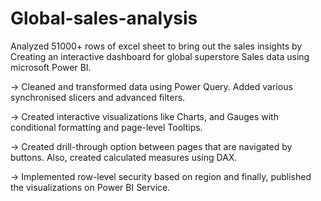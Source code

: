 # Global-sales-analysis
Analyzed 51000+ rows of excel sheet to bring out the sales insights by Creating an interactive dashboard for global superstore Sales data using microsoft Power BI.

-> Cleaned and transformed data using Power Query. Added various synchronised slicers and advanced filters.

-> Created interactive visualizations like Charts, and Gauges with conditional formatting and page-level Tooltips.

-> Created drill-through option between pages that are navigated by buttons. Also, created calculated measures using DAX.

-> Implemented row-level security based on region and finally, published the visualizations on Power BI Service.

